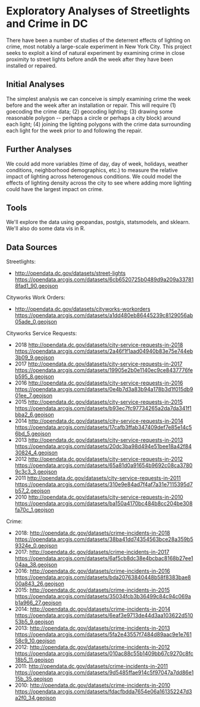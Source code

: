 # Exploratory Analyses of Streetlights and Crime in DC

There have been a number of studies of the deterrent effects of lighting on crime, most notably a large-scale experiment in New York City.  This project seeks to exploit a kind of natural experiment by examining crime in close proximity to street lights before andA the week after they have been installed or repaired. 

## Initial Analyses
The simplest analysis we can conceive is simply examining crime the week before and the week after an installation or repair. This will require (1) goecoding the crime data; (2) geocoding lighting; (3) drawing some reasonable polygon -- perhaps a circle or perhaps a city block) around each light; (4) joining the lighting polygons with the crime data surrounding each light for the week prior to and following the repair. 

## Further Analyses
We could add more variables (time of day, day of week, holidays, weather conditions, neighborhood demographics, etc.) to measure the relative impact of lighting across heterogenous conditions. We could model the effects of lighting density across the city to see where adding more lighting could have the largest impact on crime. 

## Tools
We'll explore the data using geopandas, postgis, statsmodels, and sklearn. We'll also do some data vis in R. 

## Data Sources

Streetlights: 
 - http://opendata.dc.gov/datasets/street-lights
   https://opendata.arcgis.com/datasets/6cb6520725b0489d9a209a337818fad1_90.geojson

 Cityworks Work Orders: 
 - http://opendata.dc.gov/datasets/cityworks-workorders
   https://opendata.arcgis.com/datasets/a1dd480eb86445239c8129056ab05ade_0.geojson
 
Cityworks Service Requests: 
 - 2018 http://opendata.dc.gov/datasets/city-service-requests-in-2018 
        https://opendata.arcgis.com/datasets/2a46f1f1aad04940b83e75e744eb3b09_9.geojson
 - 2017 http://opendata.dc.gov/datasets/city-service-requests-in-2017 
        https://opendata.arcgis.com/datasets/19905e2b0e1140ec9ce8437776feb595_8.geojson
 - 2016 http://opendata.dc.gov/datasets/city-service-requests-in-2016 
        https://opendata.arcgis.com/datasets/0e4b7d3a83b94a178b3d1f015db901ee_7.geojson
 - 2015 http://opendata.dc.gov/datasets/city-service-requests-in-2015 
        https://opendata.arcgis.com/datasets/b93ec7fc97734265a2da7da341f1bba2_6.geojson
 - 2014 http://opendata.dc.gov/datasets/city-service-requests-in-2014 
        https://opendata.arcgis.com/datasets/17cafb3ffab347409def7e85e14c56bd_5.geojson
 - 2013 http://opendata.dc.gov/datasets/city-service-requests-in-2013 
        https://opendata.arcgis.com/datasets/20dc3ba98d494e51bee18a42f8430824_4.geojson
 - 2012 http://opendata.dc.gov/datasets/city-service-requests-in-2012 
        https://opendata.arcgis.com/datasets/65a81d0a91654b9692c08ca37809c3c3_3.geojson
 - 2011 http://opendata.dc.gov/datasets/city-service-requests-in-2011 
        https://opendata.arcgis.com/datasets/310e9e84ad7f4af7a31e7115395d7b57_2.geojson
 - 2010 http://opendata.dc.gov/datasets/city-service-requests-in-2010 
        https://opendata.arcgis.com/datasets/ba150a4170bc484b8cc204be308fa70c_1.geojson
 
Crime: 
 - 2018: http://opendata.dc.gov/datasets/crime-incidents-in-2018
         https://opendata.arcgis.com/datasets/38ba41dd74354563bce28a359b59324e_0.geojson
 - 2017: http://opendata.dc.gov/datasets/crime-incidents-in-2017
         https://opendata.arcgis.com/datasets/6af5cb8dc38e4bcbac8168b27ee104aa_38.geojson
 - 2016: http://opendata.dc.gov/datasets/crime-incidents-in-2016
         https://opendata.arcgis.com/datasets/bda20763840448b58f8383bae800a843_26.geojson
 - 2015: http://opendata.dc.gov/datasets/crime-incidents-in-2015
         https://opendata.arcgis.com/datasets/35034fcb3b36499c84c94c069ab1a966_27.geojson
 - 2014: http://opendata.dc.gov/datasets/crime-incidents-in-2014
         https://opendata.arcgis.com/datasets/6eaf3e9713de44d3aa103622d51053b5_9.geojson
 - 2013: http://opendata.dc.gov/datasets/crime-incidents-in-2013
         https://opendata.arcgis.com/datasets/5fa2e43557f7484d89aac9e1e76158c9_10.geojson
 - 2012: http://opendata.dc.gov/datasets/crime-incidents-in-2012
         https://opendata.arcgis.com/datasets/010ac88c55b1409bb67c9270c8fc18b5_11.geojson
 - 2011: http://opendata.dc.gov/datasets/crime-incidents-in-2011
         https://opendata.arcgis.com/datasets/9d5485ffae914c5f97047a7dd86e115b_35.geojson
 - 2010: http://opendata.dc.gov/datasets/crime-incidents-in-2010
         https://opendata.arcgis.com/datasets/fdacfbdda7654e06a161352247d3a2f0_34.geojson
 
